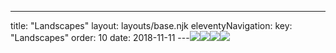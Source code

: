 ---
title: "Landscapes"
layout: layouts/base.njk
eleventyNavigation:
  key: "Landscapes"
  order: 10
date: 2018-11-11
---![](https://s3.eu-west-1.amazonaws.com/jessicaakerman.com/Yestreen+400.png)![](https://s3.eu-west-1.amazonaws.com/jessicaakerman.com/Werewolf+400.png)![](https://s3.eu-west-1.amazonaws.com/jessicaakerman.com/Out+on+a+Limb+400.png)![](https://s3.eu-west-1.amazonaws.com/jessicaakerman.com/FINAL_ARCADIAN_LANDSCAPE__PALESTINE_.jpg)